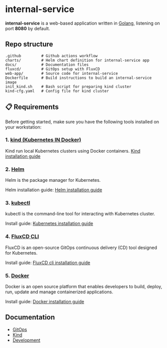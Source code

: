 # internal-service

**internal-service** is a web-based application written in [Golang](https://go.dev/), listening on port **8080** by default.

## Repo structure
```plaintext
.github         # Github actions workflow
charts/         # Helm chart definition for internal-service app
docs/           # Documentation files
fluxcd/         # GitOps setup with FluxCD
web-app/        # Source code for internal-service
Dockerfile      # Build instructions to build an internal-service image
init_kind.sh    # Bash script for preparing kind cluster
kind-cfg.yaml   # Config file for kind cluster
```

## 📋 Requirements

Before getting started, make sure you have the following tools installed on your workstation:

### 1. [kind (Kubernetes IN Docker)](https://kind.sigs.k8s.io/)
Kind run local Kubernetes clusters using Docker containers. [Kind installation guide](https://kind.sigs.k8s.io/docs/user/quick-start/)

### 2. [Helm](https://helm.sh/)
Helm is the package manager for Kubernetes.

Helm installation guide: [Helm installation guide](https://helm.sh/docs/intro/install/)

### 3. [kubectl](https://kubernetes.io/docs/tasks/tools/)
kubectl is the command-line tool for interacting with Kubernetes cluster.

Install guide: [Kubernetes installation guide](https://kubernetes.io/docs/tasks/tools/)

### 4. [FluxCD CLI](https://fluxcd.io/)
FluxCD is an open-source GitOps continuous delivery (CD) tool designed for Kubernetes.

Install guide: [FluxCD cli installation guide](https://fluxcd.io/flux/installation/#install-the-flux-cli)

### 5. [Docker](https://www.docker.com/)
Docker is an open source platform that enables developers to build, deploy, run, update and manage containerized applications.

Install guide: [Docker installation guide](https://docs.docker.com/get-docker/)

## Documentation

* [GitOps](./docs/gitops.md)
* [Kind](./docs/kind.md)
* [Development](./docs/development.md)
